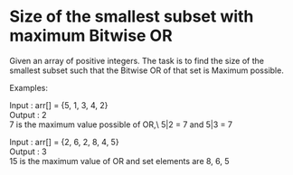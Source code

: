 # Size of the smallest subset with maximum Bitwise OR

Given an array of positive integers. The task is to find the size of the smallest subset such that the Bitwise OR of that set is Maximum possible. 

Examples: 

Input : arr[] = {5, 1, 3, 4, 2}\
Output : 2\
7 is the maximum value possible of OR,\ 
5|2 = 7 and 5|3 = 7

Input : arr[] = {2, 6, 2, 8, 4, 5}\
Output : 3\
15 is the maximum value of OR and set
elements are 8, 6, 5 

